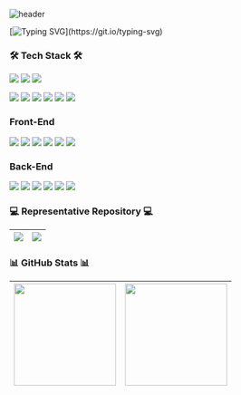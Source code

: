 <!--
### Hi there 👋
**wnaely/wnaely** is a ✨ _special_ ✨ repository because its `README.md` (this file) appears on your GitHub profile.

Here are some ideas to get you started:

- 🔭 I’m currently working on ...
- 🌱 I’m currently learning ...
- 👯 I’m looking to collaborate on ...
- 🤔 I’m looking for help with ...
- 💬 Ask me about ...
- 📫 How to reach me: ...
- 😄 Pronouns: ...
- ⚡ Fun fact: ...
-->

![header](https://capsule-render.vercel.app/api?type=waving&color=708BA7&height=250&section=header&text=wnaely's%20GitHub%20Profile&fontSize=50&fontAlignY=40&animation=twinkling&fontColor=FFFFFF)

[![Typing SVG](https://readme-typing-svg.demolab.com?font=Gowun+Dodum&size=30&duration=3000&pause=300&color=2E3440&center=true&vCenter=true&width=1000&lines=%EB%B0%98%EA%B0%91%EC%8A%B5%EB%8B%88%EB%8B%A4+%F0%9F%91%8B;%EC%A0%80%EB%8A%94+AI%EC%86%8C%ED%94%84%ED%8A%B8%EC%9B%A8%EC%96%B4%EA%B3%BC+3%ED%95%99%EB%85%84%EC%97%90+%EC%9E%AC%ED%95%99+%EC%A4%91%EC%9D%B4%EB%A9%B0;%EC%9D%B8%EA%B3%B5%EC%A7%80%EB%8A%A5%EC%97%90+%EB%8C%80%ED%95%B4+%EA%B3%B5%EB%B6%80%ED%95%98%EA%B3%A0+%EC%9E%88%EC%8A%B5%EB%8B%88%EB%8B%A4!)](https://git.io/typing-svg)


### 🛠 Tech Stack 🛠

   <a href="https://blog.jetbrains.com/pycharm/2023/03/2022-3-3/" target="_blank"><img src="https://img.shields.io/badge/PyCharm_2022.3.3-2bc382?style=flat&logo=PyCharm&logoColor=white"/></a>
   <a href="https://www.python.org/downloads/release/python-3913/" target="_blank"><img src="https://img.shields.io/badge/Python_3.9.13-3776AB?style=flat&logo=Python&logoColor=white"/></a>
   <a href="https://blog.jetbrains.com/pycharm/2023/03/2022-3-3/" target="_blank"><img src="https://img.shields.io/badge/JupyterLab 3.3.2-F37626?style=flat&logo=Jupyter&logoColor=white"/></a>
      
   <a href="" target="_blank"><img src="https://img.shields.io/badge/TensorFlow_2.9.1-FF6F00?style=flat&logo=TensorFlow&logoColor=white"/></a>
   <a href="" target="_blank"><img src="https://img.shields.io/badge/Pytorch_1.12.1-EE4C2C?style=flat&logo=PyTorch&logoColor=white"/></a>
   <a href="" target="_blank"><img src="https://img.shields.io/badge/NumPy_1.24.3-013243?style=flat&logo=NumPy&logoColor=white"/></a>
   <a href="" target="_blank"><img src="https://img.shields.io/badge/pandas_1.4.4-150458?style=flat&logo=pandas&logoColor=white"/></a>
   <a href="" target="_blank"><img src="https://img.shields.io/badge/transformers_4.21.2-409FFF?style=flat&logoColor=white"/></a>
   <a href="" target="_blank"><img src="https://img.shields.io/badge/scikit--learn_1.2.2-F7931E?style=flat&logo=scikit-learn&logoColor=white"/></a>

   ### Front-End
   
   <a href="" target="_blank">
  <img src="https://img.shields.io/badge/HTML_5.0-E34F26?style=flat&logo=HTML5&logoColor=white"/></a>
  <a href="" target="_blank">
  <img src="https://img.shields.io/badge/CSS-1572B6?style=flat&logo=CSS3&logoColor=white"/></a>
  <a href="" target="_blank">
  <img src="https://img.shields.io/badge/Bootstrap_5-7952B3?style=flat&logo=Bootstrap&logoColor=white"/></a>
  <a href="" target="_blank">
  <img src="https://img.shields.io/badge/JavaScript-F7DF1E?style=flat&logo=JavaScript&logoColor=black"/></a>
  <a href="" target="_blank">
  <img src="https://img.shields.io/badge/jQuery_3.5.1-0769AD?style=flat&logo=jQuery&logoColor=white"/></a>
  <a href="" target="_blank">
  <img src="https://img.shields.io/badge/Ajax_3.5.1-23C8D2?style=flat&logo=Ajax&logoColor=black"/></a>
  
  ### Back-End
  
   <a href="" target="_blank">
  <img src="https://img.shields.io/badge/Java_17-FF7800?style=flat&logo=Java&logoColor=white"/></a>
  <a href="" target="_blank">
  <img src="https://img.shields.io/badge/Apache_Tomcat_9.0-F8DC75?style=flat&logo=apachetomcat&logoColor=black"/></a>
  <a href="" target="_blank">
  <img src="https://img.shields.io/badge/SpringToolSuite_4-6DB33F?style=flat&logo=spring&logoColor=white"/></a>
  <a href="" target="_blank">
  <img src="https://img.shields.io/badge/Spring_Boot_3.0-6DB33F?style=flat&logo=springboot&logoColor=white"/></a>
  <a href="" target="_blank">
  <img src="https://img.shields.io/badge/H2_database_2.1.214-00AFAA?style=flat&logo=h2database&logoColor=white"/></a>
  <a href="" target="_blank">
  <img src="https://img.shields.io/badge/MySQL-4479A1?style=flat&logo=mysql&logoColor=white"/></a>


### 💻 Representative Repository 💻 

| <a href="https://github.com/wnaely/Amazent"><img align="center" src="https://github-readme-stats.vercel.app/api/pin/?username=wnaely&repo=Amazent&show_owner=true&theme=nord&hide_border=true" /></a> | <a href="https://github.com/wnaely/Sentyle"><img align="center" src="https://github-readme-stats.vercel.app/api/pin/?username=wnaely&repo=Sentyle&show_owner=true&theme=nord&hide_border=true" /></a> |
| ------------- | ------------- |


### 📊 GitHub Stats 📊

| <a href="https://github.com/wnaely/wnaely"><img height="180em" align="center" src="https://github-readme-stats.vercel.app/api?username=wnaely&show_icons=true&include_all_commits=true&theme=nord&hide_border=true&count_private=true" /></a> | <a href="https://github.com/wnaely/Amazent"><img height="180em" align="center" src="https://github-readme-stats.vercel.app/api/top-langs/?username=wnaely&hide_border=true&layout=compact&theme=nord" /></a> |
| ------------- | ------------- |



